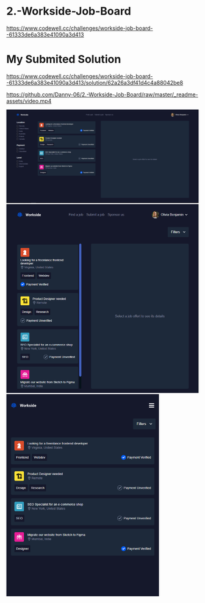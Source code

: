 # 2.-Workside-Job-Board
https://www.codewell.cc/challenges/workside-job-board--61333de6a383e41090a3d413

# My Submited Solution
https://www.codewell.cc/challenges/workside-job-board--61333de6a383e41090a3d413/solution/62a26a3df41d4c4a88042be8

https://github.com/Danny-06/2.-Workside-Job-Board/raw/master/_readme-assets/video.mp4

<img width="700" src="./_readme-assets/01.png">
<img width="550" src="./_readme-assets/02.png">
<img width="400" src="./_readme-assets/03.png">
